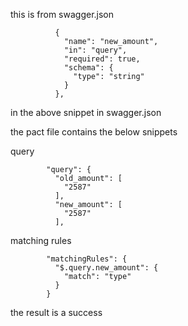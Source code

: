 this is from swagger.json
```
          {
            "name": "new_amount",
            "in": "query",
            "required": true,
            "schema": {
              "type": "string"
            }
          },
```

in the above snippet in swagger.json 

the pact file contains the below snippets

query
```
        "query": {
          "old_amount": [
            "2587"
          ],
          "new_amount": [
            "2587"
          ],
```
matching rules
```
        "matchingRules": {
          "$.query.new_amount": {
            "match": "type"
          }
        }
```

the result is a success


